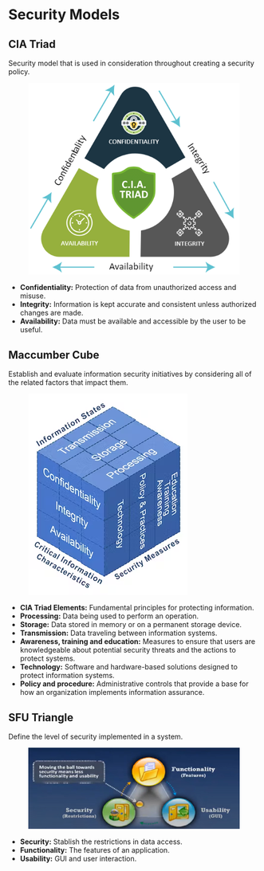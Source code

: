 # Security Models

## **CIA Triad**

Security model that is used in consideration throughout creating a security policy.

<figure><img src="../.gitbook/assets/image.png" alt=""><figcaption></figcaption></figure>

* **Confidentiality:** Protection of data from unauthorized access and misuse.
* **Integrity:** Information is kept accurate and consistent unless authorized changes are made.
* **Availability:** Data must be available and accessible by the user to be useful.

## **Maccumber Cube**

Establish and evaluate information security initiatives by considering all of the related factors that impact them.

<figure><img src="../.gitbook/assets/image (2).png" alt=""><figcaption></figcaption></figure>

* **CIA Triad Elements:** Fundamental principles for protecting information.
* **Processing:** Data being used to perform an operation.
* **Storage:** Data stored in memory or on a permanent storage device.
* **Transmission:** Data traveling between information systems.
* **Awareness, training and education:** Measures to ensure that users are knowledgeable about potential security threats and the actions to protect systems.
* **Technology:** Software and hardware-based solutions designed to protect information systems.
* **Policy and procedure:** Administrative controls that provide a base for how an organization implements information assurance.

## **SFU Triangle**

Define the level of security implemented in a system.

<figure><img src="../.gitbook/assets/image (1).png" alt=""><figcaption></figcaption></figure>

* **Security:** Stablish the restrictions in data access.
* **Functionality:** The features of an application.
* **Usability:** GUI and user interaction.
